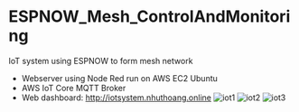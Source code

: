 # ESPNOW_Mesh_ControlAndMonitoring
IoT system using ESPNOW to form mesh network
- Webserver using Node Red run on AWS EC2 Ubuntu
- AWS IoT Core MQTT Broker
- Web dashboard: http://iotsystem.nhuthoang.online
![iot1](https://github.com/kimnhuthoang/ESPNOW_Mesh_ControlAndMonitoring/assets/94977540/6368d984-012d-4c7d-93ec-8afa63d4f9d4)
![iot2](https://github.com/kimnhuthoang/ESPNOW_Mesh_ControlAndMonitoring/assets/94977540/de68cb02-eaa8-45b6-ad32-a8316366277f)
![iot3](https://github.com/kimnhuthoang/ESPNOW_Mesh_ControlAndMonitoring/assets/94977540/bb5017d9-68ce-4599-a91b-c738c628d3e9)
